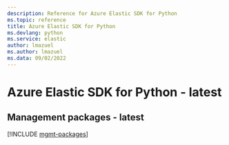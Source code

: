 ```yaml
---
description: Reference for Azure Elastic SDK for Python
ms.topic: reference
title: Azure Elastic SDK for Python
ms.devlang: python
ms.service: elastic
author: lmazuel
ms.author: lmazuel
ms.data: 09/02/2022
---
```

# Azure Elastic SDK for Python - latest

## Management packages - latest
[!INCLUDE [mgmt-packages](elastic-mgmt-index.md)]